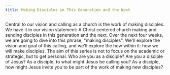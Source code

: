 ```yaml
---
title: Making Disciples in This Generation and the Next
---
```


Central to our vision and calling as a church is the work of making disciples. We have it in our vision statement: A Christ centered church making and sending disciples in this generation and the next. Over the next four weeks, we are going to dive into this phrase, "making disciples". We'll explore the vision and goal of this calling, and we'll explore the how within it: how we will make disciples. The aim of this series is not to focus on the academic or strategic, but to get personal. Who are you as a disciple? Are you a disciple of Jesus? As a disciple, to what might Jesus be calling you? As a disciple, how might Jesus invite you to be part of the work of making new disciples? 
